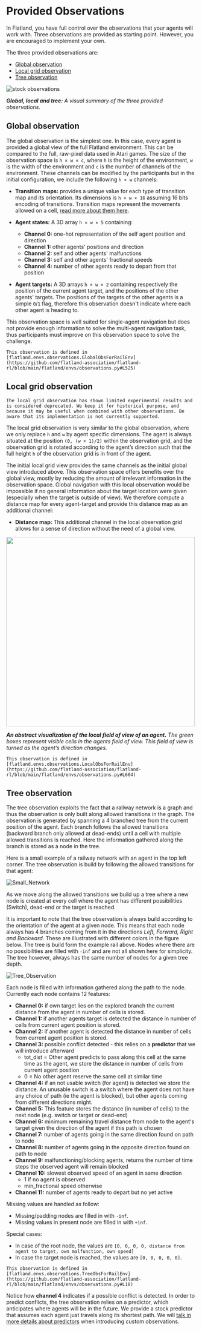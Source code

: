Provided Observations
===

In Flatland, you have full control over the observations that your agents will work with. Three observations are provided as starting point. However, you are
encouraged to implement your own.

The three provided observations are:

- [Global observation](#global-observation)
- [Local grid observation](#local-grid-observation)
- [Tree observation](#tree-observation)

![stock observations](https://i.imgur.com/oo8EIYv.png)

***Global, local and tree:** A visual summary of the three provided observations.*

Global observation
---

The global observation is the simplest one. In this case, every agent is provided a global view of the full Flatland environment. This can be compared to the
full, raw-pixel data used in Atari games. The size of the observation space is `h × w × c`, where `h` is the height of the environment, `w` is the width of the
environment and `c` is the number of channels of the environment. These channels can be modified by the participants but in the initial configuration, we
include the following `h × w` channels:

- **Transition maps:** provides a unique value for each type of transition map and its orientation. Its dimensions is `h × w × 16` assuming 16 bits encoding of
  transitions. Transition maps represent the movements allowed on a cell, [read more about them here](custom_observations.html#transitions-maps).

- **Agent states:** A 3D array `h × w × 5` containing:
    - **Channel 0:** one-hot representation of the self agent position and direction
    - **Channel 1:** other agents' positions and direction
    - **Channel 2:** self and other agents' malfunctions
    - **Channel 3:** self and other agents' fractional speeds
    - **Channel 4:** number of other agents ready to depart from that position

- **Agent targets:** A 3D arrays `h × w × 2` containing respectively the position of the current agent target, and the positions of the other agents' targets.
  The positions of the targets of the other agents is a simple `0`/`1` flag, therefore this observation doesn't indicate where each other agent is heading to.

This observation space is well suited for single-agent navigation but does not provide enough information to solve the multi-agent navigation task, thus
participants must improve on this observation space to solve the challenge.

```{admonition} Code reference
This observation is defined in [flatland.envs.observations.GlobalObsForRailEnv](https://github.com/flatland-association/flatland-rl/blob/main/flatland/envs/observations.py#L525)
```

Local grid observation
---

```{warning}
The local grid observation has shown limited experimental results and is considered deprecated. We keep it for historical purpose, and because it may be useful when combined with other observations. Be aware that its implementation is not currently supported.  
```

The local grid observation is very similar to the global observation, where we only replace `h` and `w` by agent specific dimensions. The agent is always
situated at the position `(0, (w + 1)/2)` within the observation grid, and the observation grid is rotated according to the agent’s direction such that the full
height `h` of the observation grid is in front of the agent.

The initial local grid view provides the same channels as the initial global view introduced above. This observation space offers benefits over the global view,
mostly by reducing the amount of irrelevant information in the observation space. Global navigation with this local observation would be impossible if no
general information about the target location were given (especially when the target is outside of view). We therefore compute a distance map for every
agent-target and provide this distance map as an additional channel:

- **Distance map:** This additional channel in the local observation grid allows for a sense of direction without the need of a global view.

<img width="500" src="https://drive.google.com/uc?export=view&id=1kZzinMOs7hlPaSJJeIiaQ7lAz2erXuHx">

***An abstract visualization of the local field of view of an agent.** The green boxes represent visible cells in the agents field of view. This field of view
is turned as the agent’s direction changes.*

```{admonition} Code reference
This observation is defined in [flatland.envs.observations.LocalObsForRailEnv](https://github.com/flatland-association/flatland-rl/blob/main/flatland/envs/observations.py#L604)
```

Tree observation
---

The tree observation exploits the fact that a railway network is a graph and thus the observation is only built along allowed transitions in the graph. The
observation is generated by spanning a 4 branched tree from the current position of the agent. Each branch follows the allowed transitions (backward branch only
allowed at dead-ends) until a cell with multiple allowed transitions is reached. Here the information gathered along the branch is stored as a node in the tree.

Here is a small example of a railway network with an agent in the top left corner. The tree observation is build by following the allowed transitions for that
agent:

![Small_Network](https://i.imgur.com/utqMx08.png)

As we move along the allowed transitions we build up a tree where a new node is created at every cell where the agent has different possibilities (Switch),
dead-end or the target is reached.

It is important to note that the tree observation is always build according to the orientation of the agent at a given node. This means that each node always
has 4 branches coming from it in the directions *Left, Forward, Right and Backward*. These are illustrated with different colors in the figure below. The tree
is build form the example rail above. Nodes where there are no possibilities are filled with `-inf` and are not all shown here for simplicity. The tree however,
always has the same number of nodes for a given tree depth.

![Tree_Observation](https://i.imgur.com/VsUQOQz.png)

Each node is filled with information gathered along the path to the node. Currently each node contains 12 features:

- **Channel 0:** if own target lies on the explored branch the current distance from the agent in number of cells is stored.
- **Channel 1:** if another agents target is detected the distance in number of cells from current agent position is stored.
- **Channel 2:** if another agent is detected the distance in number of cells from current agent position is stored.
- **Channel 3:** possible conflict detected - this relies on a **predictor** that we will introduce afterward
    - tot_dist = Other agent predicts to pass along this cell at the same time as the agent, we store the distance in number of cells from current agent
      position
    - 0 = No other agent reserve the same cell at similar time
- **Channel 4:** if an not usable switch (for agent) is detected we store the distance. An unusable switch is a switch where the agent does not have any choice
  of path (ie the agent is blocked), but other agents coming from different directions might.
- **Channel 5:** This feature stores the distance (in number of cells) to the next node (e.g. switch or target or dead-end)
- **Channel 6:** minimum remaining travel distance from node to the agent's target given the direction of the agent if this path is chosen
- **Channel 7:** number of agents going in the same direction found on path to node
- **Channel 8:** number of agents going in the opposite direction found on path to node
- **Channel 9:** malfunctioning/blocking agents, returns the number of time steps the observed agent will remain blocked
- **Channel 10:** slowest observed speed of an agent in same direction
    - 1 if no agent is observed
    - min_fractional speed otherwise
- **Channel 11:** number of agents ready to depart but no yet active

Missing values are handled as follow:

- Missing/padding nodes are filled in with `-inf`.
- Missing values in present node are filled in with `+inf`.

Special cases:

- In case of the root node, the values are `[0, 0, 0, 0, distance from agent to target, own malfunction, own speed]`
- In case the target node is reached, the values are `[0, 0, 0, 0, 0]`.

```{admonition} Code reference
This observation is defined in [flatland.envs.observations.TreeObsForRailEnv](https://github.com/flatland-association/flatland-rl/blob/main/flatland/envs/observations.py#L18)
```

Notice how **channel 4** indicates if a possible conflict is detected. In order to predict conflicts, the tree observation relies on a predictor, which
anticipates where agents will be in the future. We provide a stock predictor that assumes each agent just travels along its shortest path. We
will [talk in more details about predictors](observation_builder/custom_observations.md) when introducing custom observations. 